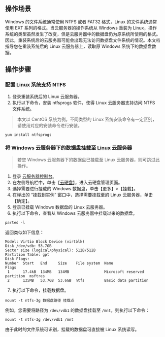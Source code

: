 ## 操作场景

Windows 的文件系统通常使用 NTFS 或者 FAT32 格式，Linux 的文件系统通常使用 EXT 系列的格式。当云服务器的操作系统从 Windows 重装为 Linux，操作系统的类型虽然发生了改变，但是云服务器中的数据盘仍为原系统所使用的格式。因此，重装系统后的云服务器可能会出现无法访问数据盘文件系统的情况。本文档指导您在重装系统后的 Linux 云服务器上，读取原 Windows 系统下的数据盘数据。

## 操作步骤

### 配置 Linux 系统支持 NTFS 

1. 登录重装系统后的 Linux 云服务器。
2. 执行以下命令，安装 ntfsprogs 软件，使得 Linux 云服务器支持访问 NTFS 文件系统。
>本文以 CentOS 系统为例。不同类型的 Linux 系统安装命令有一定区别，请使用对应的安装命令进行安装。
>
```
yum install ntfsprogs
```


###  将 Windows 云服务器下的数据盘挂载至 Linux 云服务器

> 若您 Windows 云服务器下的数据盘已挂载至 Linux 云服务器，则可跳过此操作。
>
1. 登录 [云服务器控制台](https://console.cloud.tencent.com/cvm/index)。
2. 在左侧导航栏中，单击【[云硬盘](https://console.cloud.tencent.com/cvm/cbs)】，进入云硬盘管理页面。
3. 选择需要进行挂载的 Windows 数据盘，单击【更多】>【挂载】。
4. 在弹出的 “挂载到实例” 窗口中，选择需要挂载至的 Linux 云服务器，单击【确定】。
5. 登录已挂载 Windows 数据盘的 Linux 云服务器。
6. 执行以下命令，查看从 Windows 云服务器中挂载过来的数据盘。
```
parted -l
```
返回类似如下信息：
```
Model: Virtio Block Device (virtblk)
Disk /dev/vdb: 53.7GB
Sector size (logical/physical): 512B/512B
Partition Table: gpt
Disk Flags: 
Number  Start   End     Size    File system  Name                          Flags
 1      17.4kB  134MB   134MB                Microsoft reserved partition  msftres
 2      135MB   53.7GB  53.6GB  ntfs         Basic data partition
```
7. 执行以下命令，挂载数据盘。
```
mount -t ntfs-3g 数据盘路径 挂载点
```
例如，您需要将路径为 `/dev/vdb1` 的数据盘挂载至 `/mnt`，则执行以下命令：
```
mount -t ntfs-3g /dev/vdb1 /mnt
```
由于此时的文件系统可识别，挂载的数据盘可直接被 Linux 系统读写。

